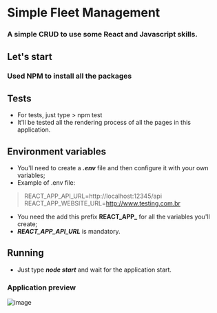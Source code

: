 # Simple Fleet Management
### A simple CRUD to use some React and Javascript skills.

## Let's start
### Used NPM to install all the packages

## Tests
- For tests, just type > npm test
- It'll be tested all the rendering process of all the pages in this application.

## Environment variables
- You'll need to create a ***.env*** file and then configure it with your own variables;
- Example of .env file:
> REACT_APP_API_URL=http://localhost:12345/api
> REACT_APP_WEBSITE_URL=http://www.testing.com.br
- You need the add this prefix **REACT_APP_** for all the variables you'll create;
- ***REACT_APP_API_URL*** is mandatory.

## Running
- Just type ***node start*** and wait for the application start.


### Application preview
<img src="https://i.ibb.co/DtWtMrK/image.jpg" alt="image" border="0">
